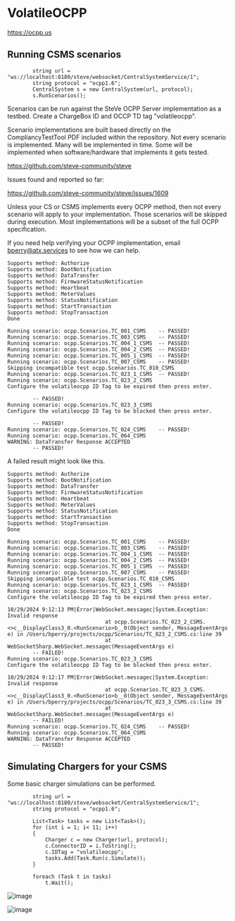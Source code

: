 # VolatileOCPP

https://ocpp.us

## Running CSMS scenarios

```
        string url = "ws://localhost:8180/steve/websocket/CentralSystemService/1";
        string protocol = "ocpp1.6";
        CentralSystem s = new CentralSystem(url, protocol);
        s.RunScenarios();
```

Scenarios can be run against the SteVe OCPP Server implementation as a testbed. Create a ChargeBox ID and OCCP TD tag "volatileocpp".

Scenario implementations are built based directly on the CompliancyTestTool PDF included within the repository. Not every scenario is implemented. Many will be implemented in time. Some will be implemented when software/hardware that implements it gets tested.

https://github.com/steve-community/steve

Issues found and reported so far:

https://github.com/steve-community/steve/issues/1609

Unless your CS or CSMS implements every OCPP method, then not every scenario will apply to your implementation. Those scenarios will be skipped during execution. Most implementations will be a subset of the full OCPP specification.

If you need help verifying your OCPP implementation, email bperry@atx.services to see how we can help.

```
Supports method: Authorize
Supports method: BootNotification
Supports method: DataTransfer
Supports method: FirmwareStatusNotification
Supports method: Heartbeat
Supports method: MeterValues
Supports method: StatusNotification
Supports method: StartTransaction
Supports method: StopTransaction
Done

Running scenario: ocpp.Scenarios.TC_001_CSMS    -- PASSED!
Running scenario: ocpp.Scenarios.TC_003_CSMS    -- PASSED!
Running scenario: ocpp.Scenarios.TC_004_1_CSMS  -- PASSED!
Running scenario: ocpp.Scenarios.TC_004_2_CSMS  -- PASSED!
Running scenario: ocpp.Scenarios.TC_005_1_CSMS  -- PASSED!
Running scenario: ocpp.Scenarios.TC_007_CSMS    -- PASSED!
Skipping incompatible test ocpp.Scenarios.TC_010_CSMS
Running scenario: ocpp.Scenarios.TC_023_1_CSMS  -- PASSED!
Running scenario: ocpp.Scenarios.TC_023_2_CSMS
Configure the volatileocpp ID Tag to be expired then press enter.

        -- PASSED!
Running scenario: ocpp.Scenarios.TC_023_3_CSMS
Configure the volatileocpp ID Tag to be blocked then press enter.

        -- PASSED!
Running scenario: ocpp.Scenarios.TC_024_CSMS    -- PASSED!
Running scenario: ocpp.Scenarios.TC_064_CSMS
WARNING: DataTransfer Response ACCEPTED
        -- PASSED!
```

A failed result might look like this.

```
Supports method: Authorize
Supports method: BootNotification
Supports method: DataTransfer
Supports method: FirmwareStatusNotification
Supports method: Heartbeat
Supports method: MeterValues
Supports method: StatusNotification
Supports method: StartTransaction
Supports method: StopTransaction
Done

Running scenario: ocpp.Scenarios.TC_001_CSMS    -- PASSED!
Running scenario: ocpp.Scenarios.TC_003_CSMS    -- PASSED!
Running scenario: ocpp.Scenarios.TC_004_1_CSMS  -- PASSED!
Running scenario: ocpp.Scenarios.TC_004_2_CSMS  -- PASSED!
Running scenario: ocpp.Scenarios.TC_005_1_CSMS  -- PASSED!
Running scenario: ocpp.Scenarios.TC_007_CSMS    -- PASSED!
Skipping incompatible test ocpp.Scenarios.TC_010_CSMS
Running scenario: ocpp.Scenarios.TC_023_1_CSMS  -- PASSED!
Running scenario: ocpp.Scenarios.TC_023_2_CSMS
Configure the volatileocpp ID Tag to be expired then press enter.

10/29/2024 9:12:13 PM|Error|WebSocket.messagec|System.Exception: Invalid response
                               at ocpp.Scenarios.TC_023_2_CSMS.<>c__DisplayClass3_0.<RunScenario>b__0(Object sender, MessageEventArgs e) in /Users/bperry/projects/ocpp/Scenarios/TC_023_2_CSMS.cs:line 39
                               at WebSocketSharp.WebSocket.messagec(MessageEventArgs e)
        -- FAILED!
Running scenario: ocpp.Scenarios.TC_023_3_CSMS
Configure the volatileocpp ID Tag to be blocked then press enter.

10/29/2024 9:12:17 PM|Error|WebSocket.messagec|System.Exception: Invalid response
                               at ocpp.Scenarios.TC_023_3_CSMS.<>c__DisplayClass3_0.<RunScenario>b__0(Object sender, MessageEventArgs e) in /Users/bperry/projects/ocpp/Scenarios/TC_023_3_CSMS.cs:line 39
                               at WebSocketSharp.WebSocket.messagec(MessageEventArgs e)
        -- FAILED!
Running scenario: ocpp.Scenarios.TC_024_CSMS    -- PASSED!
Running scenario: ocpp.Scenarios.TC_064_CSMS
WARNING: DataTransfer Response ACCEPTED
        -- PASSED!
```

## Simulating Chargers for your CSMS

Some basic charger simulations can be performed.

```
        string url = "ws://localhost:8180/steve/websocket/CentralSystemService/1";
        string protocol = "ocpp1.6";

        List<Task> tasks = new List<Task>();
        for (int i = 1; i< 11; i++)
        {
            Charger c = new Charger(url, protocol);
            c.ConnectorID = i.ToString();
            c.IDTag = "volatileocpp";
            tasks.Add(Task.Run(c.Simulate));
        }

        foreach (Task t in tasks)
            t.Wait();
```

![image](https://github.com/user-attachments/assets/9fed843c-df94-4b5e-9de3-e64612f88b75)

![image](https://github.com/user-attachments/assets/3bac011f-0720-4e4d-9868-c4b5ecb3a4ce)

